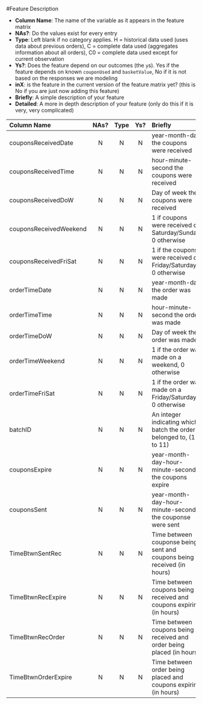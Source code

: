 #Feature Description

- **Column Name**: The name of the variable as it appears in the feature matrix
- **NAs?**: Do the values exist for every entry
- **Type**: Left blank if no category applies. H = historical data used (uses data about previous orders), C = complete data used (aggregates information about all orders), C0 = complete data used except for current observation
- **Ys?**: Does the feature depend on our outcomes (the `y`s). Yes if the feature depends on known `couponUsed` and `basketValue`, No if it is not based on the responses we are modeling
- **inX**: is the feature in the current version of the feature matrix yet? (this is No if you are just now adding this feature)
- **Briefly**: A simple description of your feature
- **Detailed**: A more in depth description of your feature (only do this if it is very, very complicated)

| Column Name | NAs? | Type |  Ys? | Briefly | Detailed |
|:------------|:----:|:----:|:----:|:--------|:---------|
couponsReceivedDate | N | N | N | year-month-day the coupons were received | |
couponsReceivedTime | N | N | N | hour-minute-second the coupons were received | |
couponsReceivedDoW  | N | N | N | Day of week the coupons were received | |
couponsReceivedWeekend | N | N | N | 1 if coupons were received on Saturday/Sunday, 0 otherwise | |
couponsReceivedFriSat| N | N | N | 1 if the coupons were received on Friday/Saturday, 0 otherwise | |
orderTimeDate| N | N | N | year-month-day the order was made | |
orderTimeTime| N | N | N | hour-minute-second the order was made | |
orderTimeDoW| N | N | N | Day of week the order was made | |
orderTimeWeekend| N | N | N | 1 if the order was made on a weekend, 0 otherwise | |
orderTimeFriSat| N | N | N | 1 if the order was made on a Friday/Saturday, 0 otherwise | |
batchID| N | N | N | An integer indicating which batch the order belonged to, (1 to 11) | |
couponsExpire| N | N | N | year-month-day-hour-minute-second the coupons expire | |
couponsSent| N | N | N | year-month-day-hour-minute-second the couponse were sent | |
TimeBtwnSentRec| N | N | N | Time between couponse being sent and coupons being received (in hours) | |
TimeBtwnRecExpire| N | N | N | Time between coupons being received and coupons expiring (in hours) | |
TimeBtwnRecOrder| N | N | N | Time between coupons being received and order being placed (in hours) | |
TimeBtwnOrderExpire| N | N | N | Time between order being placed and coupons expiring (in hours) ||
